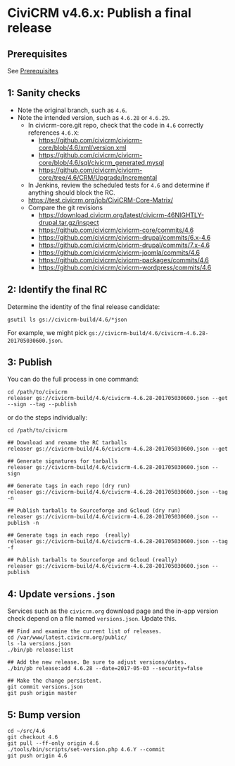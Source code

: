# CiviCRM v4.6.x: Publish a final release

## Prerequisites

See [Prerequisites](any-prereq.md)

## 1: Sanity checks

 * Note the original branch, such as `4.6`.
 * Note the intended version, such as `4.6.28` or `4.6.29`.
   * In civicrm-core.git repo, check that the code in `4.6` correctly references `4.6.X`:
     * https://github.com/civicrm/civicrm-core/blob/4.6/xml/version.xml
     * https://github.com/civicrm/civicrm-core/blob/4.6/sql/civicrm_generated.mysql
     * https://github.com/civicrm/civicrm-core/tree/4.6/CRM/Upgrade/Incremental
   *  In Jenkins, review the scheduled tests for `4.6` and determine if anything should block the RC.
     * https://test.civicrm.org/job/CiviCRM-Core-Matrix/
   * Compare the git revisions
     * https://download.civicrm.org/latest/civicrm-46NIGHTLY-drupal.tar.gz/inspect
     * https://github.com/civicrm/civicrm-core/commits/4.6
     * https://github.com/civicrm/civicrm-drupal/commits/6.x-4.6
     * https://github.com/civicrm/civicrm-drupal/commits/7.x-4.6
     * https://github.com/civicrm/civicrm-joomla/commits/4.6
     * https://github.com/civicrm/civicrm-packages/commits/4.6
     * https://github.com/civicrm/civicrm-wordpress/commits/4.6
     
## 2: Identify the final RC

Determine the identity of the final release candidate:

```
gsutil ls gs://civicrm-build/4.6/*json
```

For example, we might pick `gs://civicrm-build/4.6/civicrm-4.6.28-201705030600.json`.

## 3: Publish

You can do the full process in one command:

```
cd /path/to/civicrm
releaser gs://civicrm-build/4.6/civicrm-4.6.28-201705030600.json --get --sign --tag --publish
```

or do the steps individually:

```
cd /path/to/civicrm

## Download and rename the RC tarballs
releaser gs://civicrm-build/4.6/civicrm-4.6.28-201705030600.json --get

## Generate signatures for tarballs
releaser gs://civicrm-build/4.6/civicrm-4.6.28-201705030600.json --sign

## Generate tags in each repo (dry run)
releaser gs://civicrm-build/4.6/civicrm-4.6.28-201705030600.json --tag -n

## Publish tarballs to Sourceforge and Gcloud (dry run)
releaser gs://civicrm-build/4.6/civicrm-4.6.28-201705030600.json --publish -n

## Generate tags in each repo  (really)
releaser gs://civicrm-build/4.6/civicrm-4.6.28-201705030600.json --tag -f

## Publish tarballs to Sourceforge and Gcloud (really)
releaser gs://civicrm-build/4.6/civicrm-4.6.28-201705030600.json --publish
```

## 4: Update `versions.json`

Services such as the `civicrm.org` download page and the in-app version
check depend on a file named `versions.json`. Update this.

```
## Find and examine the current list of releases.
cd /var/www/latest.civicrm.org/public/
ls -la versions.json
./bin/pb release:list

## Add the new release. Be sure to adjust versions/dates.
./bin/pb release:add 4.6.28 --date=2017-05-03 --security=false

## Make the change persistent.
git commit versions.json
git push origin master
```

## 5: Bump version

```
cd ~/src/4.6
git checkout 4.6
git pull --ff-only origin 4.6
./tools/bin/scripts/set-version.php 4.6.Y --commit
git push origin 4.6
```
